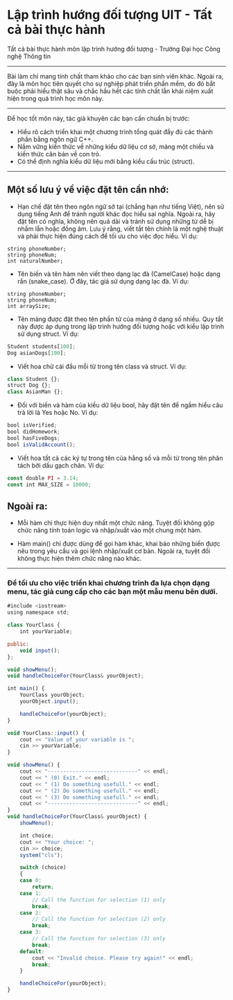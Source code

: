 # Lập trình hướng đối tượng UIT - Tất cả bài thực hành
Tất cả bài thực hành môn lập trình hướng đối tượng - Trường Đại học Công nghệ Thông tin
____________________________
Bài làm chỉ mang tính chất tham khảo cho các bạn sinh viên khác. Ngoài ra, đây là môn học tiên quyết cho sự nghiệp phát triển phần mềm, do đó bắt buộc phải hiểu thật sâu và chắc hầu hết các tính chất lẫn khái niệm xuất hiện trong quá trình học môn này.
____________________________
Để học tốt môn này, tác giả khuyên các bạn cần chuẩn bị trước:
- Hiểu rõ cách triển khai một chương trình tổng quát đầy đủ các thành phần bằng ngôn ngữ C++.
- Nắm vững kiến thức về những kiểu dữ liệu cơ sở, mảng một chiều và kiến thức căn bản về con trỏ.
- Có thể định nghĩa kiểu dữ liệu mới bằng kiểu cấu trúc (struct).
____________________________
## Một số lưu ý về việc đặt tên cần nhớ:

- Hạn chế đặt tên theo ngôn ngữ sở tại (chẳng hạn như tiếng Việt), nên sử dụng tiếng Anh để tránh người khác đọc hiểu sai nghĩa. Ngoài ra, hãy đặt tên có nghĩa, không nên quá dài và tránh sử dụng những từ dễ bị nhầm lẫn hoặc đồng âm. Lưu ý rằng, viết tắt tên chính là một nghệ thuật và phải thực hiện đúng cách để tối ưu cho việc đọc hiểu.
Ví dụ: 
```console
string phoneNumber;
string phoneNum;
int naturalNumber;
```

- Tên biến và tên hàm nên viết theo dạng lạc đà (CamelCase) hoặc dạng rắn (snake_case). Ở đây, tác giả sử dụng dạng lạc đà. Ví dụ:
```console
string phoneNumber; 
string phoneNum;
int arraySize;
```
- Tên mảng được đặt theo tên phần tử của mảng ở dạng số nhiều. Quy tắt này được áp dụng trong lập trình hướng đối tượng hoặc với kiểu lập trình sử dụng struct.
Ví dụ: 
```js
Student students[100];
Dog asianDogs[100];
```

- Viết hoa chữ cái đầu mỗi từ trong tên class và struct.
Ví dụ:
```js
class Student {};
struct Dog {};
class AsianMan {};
```

- Đối với biến và hàm của kiều dữ liệu bool, hãy đặt tên để ngầm hiểu câu trả lời là Yes hoặc No.
Ví dụ:
```js
bool isVerified;
bool didHomework;
bool hasFiveDogs;
bool isValidAccount();
```

- Viết hoa tất cả các ký tự trong tên của hằng số và mỗi từ trong tên phân tách bởi dấu gạch chân.
Ví dụ: 
```js
const double PI = 3.14;
const int MAX_SIZE = 10000;
```

## Ngoài ra:
- Mỗi hàm chỉ thực hiện duy nhất một chức năng. Tuyệt đối không gộp chức năng tính toán logic và nhập/xuất vào một chung một hàm.

- Hàm main() chỉ được dùng để gọi hàm khác, khai báo những biến được nêu trong yêu cầu và gọi lệnh nhập/xuất cơ bản. Ngoài ra, tuyệt đối không thực hiện thêm chức năng nào khác.
____________________________
### Để tối ưu cho việc triển khai chương trình đa lựa chọn dạng menu, tác giả cung cấp cho các bạn một mẫu menu bên dưới.

```js
#include <iostream>
using namespace std;

class YourClass {
	int yourVariable;

public:
	void input();
};

void showMenu();
void handleChoiceFor(YourClass& yourObject);

int main() {
	YourClass yourObject;
	yourObject.input();

	handleChoiceFor(yourObject);
}

void YourClass::input() {
	cout << "Value of your variable is ";
	cin >> yourVariable;
}

void showMenu() {
	cout << "-----------------------------" << endl;
	cout << " (0) Exit." << endl;
	cout << " (1) Do something usefull." << endl;
	cout << " (2) Do something usefull." << endl;
	cout << " (3) Do something usefull." << endl;
	cout << "-----------------------------" << endl;
}
void handleChoiceFor(YourClass& yourObject) {
	showMenu();

	int choice;
	cout << "Your choice: ";
	cin >> choice;
	system("cls");

	switch (choice)
	{
	case 0:
		return;
	case 1:
		// Call the function for selection (1) only
		break;
	case 2:
		// Call the function for selection (2) only
		break;
	case 3:
		// Call the function for selection (3) only
		break;
	default:
		cout << "Invalid choice. Please try again!" << endl;
		break;
	}

	handleChoiceFor(yourObject);
}
```
